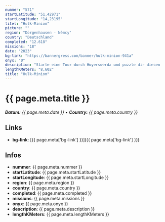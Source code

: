 ```yaml
---
nummer: "571"
startLatitude: "51,42971"
startLongitude: "14,23195"
titel: "Hulk-Minion"
picture: ""
region: "Dörgenhausen - Němcy"
country: "Deutschland"
completed: "12.618"
missions: "18"
date: "2023"
bg-link: "https://bannergress.com/banner/hulk-minion-941a"
onyx: "0"
description: "Starte eine Tour durch Hoyerswerda und puzzle dir diesen kleinen Minion zusammen..."
lengthKMeters: "8,602"
title: "Hulk-Minion"
---
```


# {{ page.meta.title }}
_**Datum:** {{ page.meta.date }} • **Country:** {{ page.meta.country }}_

## Links
- **bg-link**: [{{ page.meta['bg-link'] }}]({{ page.meta['bg-link'] }})

## Infos
- **nummer**: {{ page.meta.nummer }}
- **startLatitude**: {{ page.meta.startLatitude }}
- **startLongitude**: {{ page.meta.startLongitude }}
- **region**: {{ page.meta.region }}
- **country**: {{ page.meta.country }}
- **completed**: {{ page.meta.completed }}
- **missions**: {{ page.meta.missions }}
- **onyx**: {{ page.meta.onyx }}
- **description**: {{ page.meta.description }}
- **lengthKMeters**: {{ page.meta.lengthKMeters }}

